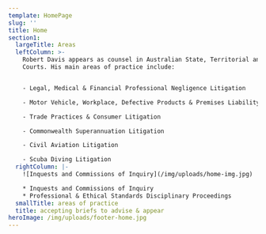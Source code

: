 ```yaml
---
template: HomePage
slug: ''
title: Home
section1:
  largeTitle: Areas
  leftColumn: >-
    Robert Davis appears as counsel in Australian State, Territorial and Federal
    Courts. His main areas of practice include:


    - Legal, Medical & Financial Professional Negligence Litigation

    - Motor Vehicle, Workplace, Defective Products & Premises Liability

    - Trade Practices & Consumer Litigation

    - Commonwealth Superannuation Litigation

    - Civil Aviation Litigation

    - Scuba Diving Litigation
  rightColumn: |-
    ![Inquests and Commissions of Inquiry](/img/uploads/home-img.jpg)

    * Inquests and Commissions of Inquiry
    * Professional & Ethical Standards Disciplinary Proceedings
  smallTitle: areas of practice
  title: accepting briefs to advise & appear
heroImage: /img/uploads/footer-home.jpg
---
```


